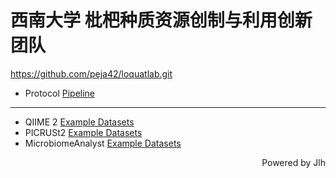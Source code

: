 # 西南大学  枇杷种质资源创制与利用创新团队

<https://github.com/peja42/loquatlab.git>
- Protocol [Pipeline](https://github.com/peja42/loquatlab/blob/main/lab-pipeline.sh)
---
- QIIME 2 [Example Datasets](https://github.com/squidfunk/mkdocs-material)
- PICRUSt2  [Example Datasets](https://github.com/peja42/loquatlab/tree/main/picrust2)
- MicrobiomeAnalyst [Example Datasets](https://github.com/peja42/loquatlab/tree/main/MicrobiomeAnalyst)

<p align="right">Powered by Jlh</p>
